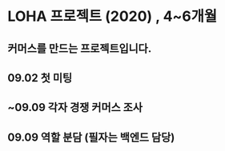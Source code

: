 # LOHA 프로젝트 (2020) , 4~6개월 

## 커머스를 만드는 프로젝트입니다.

## 09.02 첫 미팅 

## ~09.09 각자 경쟁 커머스 조사 

## 09.09 역할 분담 (필자는 백엔드 담당)
